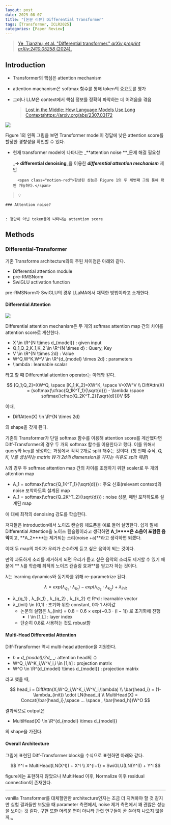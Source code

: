 ```yaml
---
layout: post
date: 2025-08-07
title: "[논문 리뷰] Differential Transformer"
tags: [Transformer, ICLR2025]
categories: [Paper Review]
---
```


> [Ye, Tianzhu, et al. "Differential transformer." ](https://arxiv.org/abs/2410.05258)[_arXiv preprint arXiv:2410.05258_](https://arxiv.org/abs/2410.05258)[ (2024).](https://arxiv.org/abs/2410.05258)



## Introduction

- Transformer의 핵심은 attention mechanism
- attention machanism은 softmax 함수를 통해 token의 중요도를 평가
- 그러나 LLM은 context에서 핵심 정보를 정확히 파악하는 데 어려움을 겪음

	> [Lost in the Middle: How Language Models Use Long Contextshttps://arxiv.org/abs/2307.03172](https://arxiv.org/abs/2307.03172)


![](https://prod-files-secure.s3.us-west-2.amazonaws.com/542b861c-36a8-4051-84e5-8804b6728dba/9083ea56-691a-4752-ae26-47f403431ac8/image.png?X-Amz-Algorithm=AWS4-HMAC-SHA256&X-Amz-Content-Sha256=UNSIGNED-PAYLOAD&X-Amz-Credential=ASIAZI2LB4663XYM73OH%2F20251007%2Fus-west-2%2Fs3%2Faws4_request&X-Amz-Date=20251007T070133Z&X-Amz-Expires=3600&X-Amz-Security-Token=IQoJb3JpZ2luX2VjEAcaCXVzLXdlc3QtMiJHMEUCIEEREVvFznxRzfd%2BO6mmWxDQKHB53%2BC92kKISzze8M41AiEAszX4518H%2BGFktaXqwuDhPyOF1R0J3froq7giNMKKpuAqiAQIoP%2F%2F%2F%2F%2F%2F%2F%2F%2F%2FARAAGgw2Mzc0MjMxODM4MDUiDESJKpJnrtY%2BMReWgircAz%2B%2FUPI0jdgWHG2VDxrjSS3QFDUkOLM5fWthjcaQ8deA5N1Mcgeo6HsVyX7PFD6Cak%2Fq%2B7bUq7rEMLJj6ePy%2F04lxFgvQXTz4X09GBCyoiyQgQkL3pLsFt%2F7w2BPN%2FtaoPlFGSlB%2BhIQMfIs7R58t%2BJ8Ctewhci4rnjyfoeZm8uz7SrP4FYIUsBoWc3gW9TQHciTv2au7hCRKPNh4xZrcDAt3IkoyqzBT0cMY8sockLkHWd%2B%2BZLfYFld%2BlWex8UBKBCPmuTj23DZwAt7ErL3F%2Bb6LAJdPcJDQsq9dgevijI6KbNqgkRZQJ4VvU9ougOM1N5DpCvRIoxaL4zzqQF1m3mLId%2BcVdNqQKyCWpDvooq2zuvXN4y3pdLwDm1nXRyRkzIsYnXBRBIltMKXmHbkl2Dni%2FmcxXBVKKKJmCtzRO7OeBqIitmAAymRryO0B9NEiyI5ToiFKAQ4uFO0%2BbgUZDB1EvW7YbPcdui5eftII5eITxj8Vpg6YgvfMOHKpvJRtxtQGQIELX8eAXo7GcEIi0Cxa4oj6O9meVQ99Vusp3nOpuKfZfZdjVj3b0l58B3DGmpi%2FkUiE31g9h5CYluQ%2FCcDau9r072FB3WCw%2BvNM%2Bqy99qrrhqK9q0Lv4PWMN%2FxkscGOqUBOT9ZWIT5JWJkbI4K6TCP%2F7Hm80j%2FPnaCHucT%2BCwybUmi9TeQVQdkdMr0irrui8T5QvdePtESZMFYjlmQ6J410jW%2B61XgLBwQ%2BLZow3gtFRJ0mN8%2FlAv1QN5AT8W9cMGciWS5EkvpmYt9prj3sA8X0SawNul5tI6tJ1F3XlZnFlqlgeLdHE2NTrTEbGN8myDh%2BU6%2BMZfDxYitBqMW9EKQe4IugJAP&X-Amz-Signature=804f7e180ba10e3804ee1963569eb33fa49f4481d49189a9d73c20295b2797fe&X-Amz-SignedHeaders=host&x-amz-checksum-mode=ENABLED&x-id=GetObject)


Figure 1의 왼쪽 그림을 보면 Transformer model이 정답에 낮은 attention score를 할당한 경향성을 확인할 수 있다.

- 현재 transformer model에 나타나는 _**attention noise **_문제 해결 필요성

	_**→ differential denoising**_을 이용한 _**differential attention mechanism**_ 제안


		<span class="notion-red">향상된 성능은 Figure 1의 두 세번째 그림 통해 확인 가능하다.</span>


> 💡 


	### Attention noise?


	: 정답이 아닌 token들에 나타나는 attention score



## Methods



### Differential-Transformer


기존 Transforme architecture와의 주된 차이점은 아래와 같다.

- Differential attention module
- pre-RMSNorm
- SwiGLU activation function

pre-RMSNorm과 SwiGLU의 경우 LLaMA에서 채택한 방법이라고 소개한다.



#### Differential Attention


![](https://prod-files-secure.s3.us-west-2.amazonaws.com/542b861c-36a8-4051-84e5-8804b6728dba/116d70b2-1963-4810-9167-f4c7d8a06e8f/image.png?X-Amz-Algorithm=AWS4-HMAC-SHA256&X-Amz-Content-Sha256=UNSIGNED-PAYLOAD&X-Amz-Credential=ASIAZI2LB4663XYM73OH%2F20251007%2Fus-west-2%2Fs3%2Faws4_request&X-Amz-Date=20251007T070133Z&X-Amz-Expires=3600&X-Amz-Security-Token=IQoJb3JpZ2luX2VjEAcaCXVzLXdlc3QtMiJHMEUCIEEREVvFznxRzfd%2BO6mmWxDQKHB53%2BC92kKISzze8M41AiEAszX4518H%2BGFktaXqwuDhPyOF1R0J3froq7giNMKKpuAqiAQIoP%2F%2F%2F%2F%2F%2F%2F%2F%2F%2FARAAGgw2Mzc0MjMxODM4MDUiDESJKpJnrtY%2BMReWgircAz%2B%2FUPI0jdgWHG2VDxrjSS3QFDUkOLM5fWthjcaQ8deA5N1Mcgeo6HsVyX7PFD6Cak%2Fq%2B7bUq7rEMLJj6ePy%2F04lxFgvQXTz4X09GBCyoiyQgQkL3pLsFt%2F7w2BPN%2FtaoPlFGSlB%2BhIQMfIs7R58t%2BJ8Ctewhci4rnjyfoeZm8uz7SrP4FYIUsBoWc3gW9TQHciTv2au7hCRKPNh4xZrcDAt3IkoyqzBT0cMY8sockLkHWd%2B%2BZLfYFld%2BlWex8UBKBCPmuTj23DZwAt7ErL3F%2Bb6LAJdPcJDQsq9dgevijI6KbNqgkRZQJ4VvU9ougOM1N5DpCvRIoxaL4zzqQF1m3mLId%2BcVdNqQKyCWpDvooq2zuvXN4y3pdLwDm1nXRyRkzIsYnXBRBIltMKXmHbkl2Dni%2FmcxXBVKKKJmCtzRO7OeBqIitmAAymRryO0B9NEiyI5ToiFKAQ4uFO0%2BbgUZDB1EvW7YbPcdui5eftII5eITxj8Vpg6YgvfMOHKpvJRtxtQGQIELX8eAXo7GcEIi0Cxa4oj6O9meVQ99Vusp3nOpuKfZfZdjVj3b0l58B3DGmpi%2FkUiE31g9h5CYluQ%2FCcDau9r072FB3WCw%2BvNM%2Bqy99qrrhqK9q0Lv4PWMN%2FxkscGOqUBOT9ZWIT5JWJkbI4K6TCP%2F7Hm80j%2FPnaCHucT%2BCwybUmi9TeQVQdkdMr0irrui8T5QvdePtESZMFYjlmQ6J410jW%2B61XgLBwQ%2BLZow3gtFRJ0mN8%2FlAv1QN5AT8W9cMGciWS5EkvpmYt9prj3sA8X0SawNul5tI6tJ1F3XlZnFlqlgeLdHE2NTrTEbGN8myDh%2BU6%2BMZfDxYitBqMW9EKQe4IugJAP&X-Amz-Signature=91d99b5e1c77c5226adf4bec6e068aea7fd8e608fff407fa8259fcc60df6b14a&X-Amz-SignedHeaders=host&x-amz-checksum-mode=ENABLED&x-id=GetObject)


Differential attention mechanism은 두 개의 softmax attention map 간의 차이를 attention score로 계산한다.

- X \in \R^{N \times d\_{model}} : given input
- Q\_1,Q\_2,K\_1,K\_2 \in \R^{N \times d} : Query, Key
- V \in \R^{N \times 2d} : Value
- W^Q,W^K,W^V \in \R^{d\_{model} \times 2d} : parameters
- \lambda : learnable scalar

라고 할 때 Differential attention operator는 아래와 같다.


$$
[Q_1;Q_2]=XW^Q, \space [K_1;K_2]=XW^K, \space V=XW^V \\
DiffAttn(X) = (softmax(\cfrac{Q_1K^T_1}{\sqrt{d}}) - \lambda \space softmax(\cfrac{Q_2K^T_2}{\sqrt{d}}))V
$$


이때,

- DiffAtten(X) \in \R^{N \times 2d}

의 shape을 갖게 된다.


기존의 Transformer가 단일 softmax 함수를 이용해 attention score를 계산했다면 Diff-Transformer의 경우 두 개의 softmax 함수를 이용한다고 했다. 이를 위해서 query와 key를 생성하는 과정에서 각각 2개로 split 해주는 것이다. <span class="notion-red">(첫 번째 수식, </span><span class="notion-red">_Q, K, V를 생성하는 matrix W가 2d의 dismension을 가지는 이유도 split 때문_</span><span class="notion-red">)</span>


 λ의 경우 두 softmax attention map 간의 차이를 조정하기 위한 scaler로 두 개의 attention map

- A\_1 = softmax(\cfrac{Q\_1K^T\_1}{\sqrt{d}}) : 주요 신호(relevant context)와 noise 포착하도록 설계된 map
- A\_1 = softmax(\cfrac{Q\_2K^T\_2}{\sqrt{d}}) : noise 성분, 패턴 포착하도록 설계된 map 

에 대해 최적의 denoising 강도를 학습한다.


저자들은 introduction에서 노이즈 캔슬링 헤드폰을 예로 들어 설명한다. 쉽게 말해 Differential Attention을 노이즈 캔슬링이라고 생각하면 **A\_1****은 소음이 포함된 음악**이고, **A\_2****는 제거되는 소리(noise +a)**라고 생각하면 되겠다. 


이때 두 map의 차이가 우리가 순수하게 듣고 싶은 음악이 되는 것이다. 


만약 과도하게 소리를 제거하게 되면 우리가 듣고 싶은 음악의 소리도 제거할 수 있기 때문에 ** λ를 학습해 최적의 노이즈 캔슬링 효과**를 얻고자 하는 것이다.


λ는 learning dynamics와 동기화를 위해 re-parametrize 된다.


$$
\lambda = exp(\lambda_{q_1} \cdot \lambda_{k_1}) - exp(\lambda_{q_2} \cdot \lambda_{k_2}) + \lambda_{init}
$$

- λ\_{q\_1} , λ\_{k\_1} , λ\_{q\_2} , λ\_{k\_2} ∈ R^d : learnable vector
- λ\_{init} \in (0,1) : 초기화 위한 constant, 0과 1 사이값
	- 논문의 실험은 λ\_{init} = 0.8 − 0.6 × exp(−0.3 · (l − 1)) 로 초기화해 진행
		- l \in [1,L] : layer index
	- 단순히 0.8로 사용하는 것도 robust함


#### **Multi-Head Differential Attention**


Diff-Transformer 역시 multi-head attention을 지원한다.

- _h = d\_{model}/2d__ _: attention head의 수
- W^Q\_i,W^K\_i,W^V\_i,i \in [1,h] : projection matrix
- W^O \in \R^{d\_{model} \times d\_{model}} : projection matrix

라고 했을 때,


$$
head_i = DiffAttn(X;W^Q_i,W^K_i,W^V_i,\lambda) \\
\bar{head_i} = (1-\lambda_{init}) \cdot LN(head_i) \\
MultiHead(X) = Concat(\bar{head_i},\space ... \space , \bar{head_h})W^O
$$


결과적으로 output은

- MultiHead(X) \in \R^{d\_{model} \times d\_{model}}

의 shape을 가진다.



#### Overall Architecture


그림에 표현된 Diff-Transformer block을 수식으로 표현하면 아래와 같다.


$$
Y^l = MultiHead(LN(X^l)) + X^l \\
X^{l+1} = SwiGLU(LN(Y^l)) + Y^l
$$


figure에는 표현하지 않았으나 MultiHead 이후, Normalize 이후 residual connection이 존재한다.


---


vanilla Transformer를 대체할만한 architecture인지는 조금 더 지켜봐야 할 것 같지만 실험 결과들만 보았을 때 parameter 측면에서, noise 제거 측면에서 꽤 괜찮은 성능을 보이는 것 같다. 구현 또한 어려운 편이 아니라 관련 연구들이 곧 쏟아져 나오지 않을까,,,

